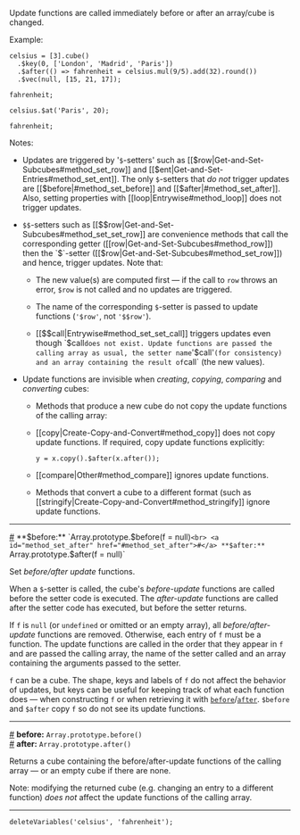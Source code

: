 Update functions are called immediately before or after an array/cube is changed.

Example:

```
celsius = [3].cube()
  .$key(0, ['London', 'Madrid', 'Paris'])
  .$after(() => fahrenheit = celsius.mul(9/5).add(32).round())
  .$vec(null, [15, 21, 17]);
```
```
fahrenheit;
```
```
celsius.$at('Paris', 20);
```
```
fahrenheit;
```

Notes:

* Updates are triggered by '`$`-setters' such as [[$row|Get-and-Set-Subcubes#method_set_row]] and [[$ent|Get-and-Set-Entries#method_set_ent]]. The only `$`-setters that *do not* trigger updates are [[$before|#method_set_before]] and [[$after|#method_set_after]]. Also, setting properties with [[loop|Entrywise#method_loop]] does not trigger updates.

* `$$`-setters such as [[$$row|Get-and-Set-Subcubes#method_set_set_row]] are convenience methods that call the corresponding getter ([[row|Get-and-Set-Subcubes#method_row]]) then the `$`-setter ([[$row|Get-and-Set-Subcubes#method_set_row]]) and hence, trigger updates. Note that:

  * The new value(s) are computed first &mdash; if the call to `row` throws an error, `$row` is not called and no updates are triggered. 
  
  * The name of the corresponding `$`-setter is passed to update functions (`'$row'`, not `'$$row'`).
  
  * [[$$call|Entrywise#method_set_set_call]] triggers updates even though `$call` does not exist. Update functions are passed the calling array as usual, the setter name `'$call'` (for consistency) and an array containing the result of `call` (the new values).

* Update functions are invisible when _creating_, _copying_, _comparing_ and _converting_ cubes:

  * Methods that produce a new cube do not copy the update functions of the calling array:
  
  * [[copy|Create-Copy-and-Convert#method_copy]] does not copy update functions. If required, copy update functions explicitly:

    ```` {.no-exec}
    y = x.copy().$after(x.after());
    ````

  * [[compare|Other#method_compare]] ignores update functions.

  * Methods that convert a cube to a different format (such as [[stringify|Create-Copy-and-Convert#method_stringify]] ignore update functions.

---

<a id="method_set_before" href="#method_set_before">#</a> **$before:** `Array.prototype.$before(f = null)`<br>
<a id="method_set_after" href="#method_set_after">#</a> **$after:** `Array.prototype.$after(f = null)`

Set *before/after update* functions.

When a `$`-setter is called, the cube's *before-update* functions are called before the setter code is executed. The *after-update* functions are called after the setter code has executed, but before the setter returns.

If `f` is `null` (or `undefined` or omitted or an empty array), all *before/after-update* functions are removed. Otherwise, each entry of `f` must be a function. The update functions are called in the order that they appear in `f` and are passed the calling array, the name of the setter called and an array containing the arguments passed to the setter.

`f` can be a cube. The shape, keys and labels of `f` do not affect the behavior of updates, but keys can be useful for keeping track of what each function does &mdash; when constructing `f` or when retrieving it with [`before`](#method_before)/[`after`](#method_after). `$before` and `$after` copy `f` so do not see its update functions.

---

<a id="method_before" href="#method_before">#</a> **before:** `Array.prototype.before()`<br>
<a id="method_after" href="#method_after">#</a> **after:** `Array.prototype.after()`

Returns a cube containing the before/after-update functions of the calling array &mdash; or an empty cube if there are none.

Note: modifying the returned cube (e.g. changing an entry to a different function) _does not_ affect the update functions of the calling array.

---

```{.no-input .no-output}
deleteVariables('celsius', 'fahrenheit');
```